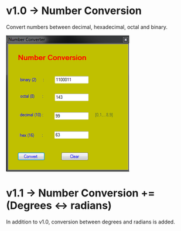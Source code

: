 # v1.0 -> Number Conversion
Convert numbers between decimal, hexadecimal, octal and binary.

![](https://github.com/okanokumus/Programming/blob/master/C%23%20and%20.Net%20Framework/NumberConversion/images/2.PNG)

# v1.1 -> Number Conversion += (Degrees <-> radians)
In addition to v1.0, conversion between degrees and radians is added.

![]()
